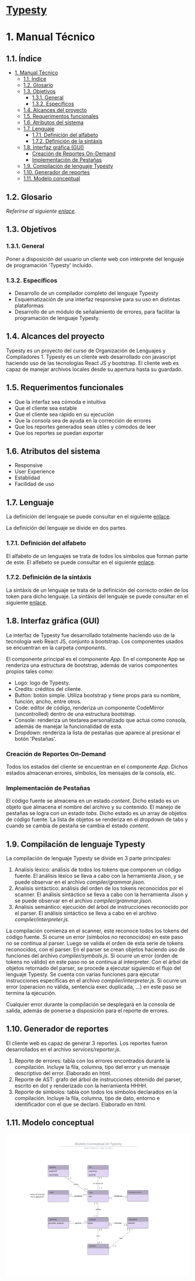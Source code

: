 # [Typesty](index.html)

# 1. Manual Técnico

## 1.1. Índice

- [1. Manual Técnico](#1-manual-técnico)
  - [1.1. Índice](#11-índice)
  - [1.2. Glosario](#12-glosario)
  - [1.3. Objetivos](#13-objetivos)
    - [1.3.1. General](#131-general)
    - [1.3.2. Específicos](#132-específicos)
  - [1.4. Alcances del proyecto](#14-alcances-del-proyecto)
  - [1.5. Requerimentos funcionales](#15-requerimentos-funcionales)
  - [1.6. Atributos del sistema](#16-atributos-del-sistema)
  - [1.7. Lenguaje](#17-lenguaje)
    - [1.7.1. Definición del alfabeto](#171-definición-del-alfabeto)
    - [1.7.2. Definición de la sintáxis](#172-definición-de-la-sintáxis)
  - [1.8. Interfaz gráfica (GUI)](#18-interfaz-gráfica-gui)
    - [Creación de Reportes On-Demand](#creación-de-reportes-on-demand)
    - [Implementación de Pestañas](#implementación-de-pestañas)
  - [1.9. Compilación de lenguaje Typesty](#19-compilación-de-lenguaje-typesty)
  - [1.10. Generador de reportes](#110-generador-de-reportes)
  - [1.11. Modelo conceptual](#111-modelo-conceptual)

## 1.2. Glosario
*Referirse al siguiente [enlace](user.md#13-glosario).*

## 1.3. Objetivos
### 1.3.1. General
Poner a disposición del usuario un cliente web con intérprete del lenguaje de programación 'Typesty' incluído.

### 1.3.2. Específicos
- Desarrollo de un compilador completo del lenguaje Typesty
- Esquematización de una interfaz responsive para su uso en distintas plataformas
- Desarrollo de un módulo de señalamiento de errores, para facilitar la programación de lenguaje Typesty.

## 1.4. Alcances del proyecto
Typesty es un proyecto del curso de Organización de Lenguajes y Compiladores 1.
Typesty es un cliente web desarrollado con javascript haciendo uso de las tecnologías React JS y bootstrap. El cliente web es capaz de manejar archivos locales desde su apertura hasta su guardado.

## 1.5. Requerimentos funcionales
- Que la interfaz sea cómoda e intuitiva
- Que el cliente sea estable
- Que el cliente sea rápido en su ejecución
- Que la consola sea de ayuda en la corrección de errores
- Que los reportes generados sean útiles y cómodos de leer
- Que los reportes se puedan exportar

## 1.6. Atributos del sistema
- Responsive
- User Experience
- Establidad
- Facilidad de uso

## 1.7. Lenguaje
La definición del lenguaje se puede consultar en el siguiente [enlace](user.md#1.6.lenguajetypesty).

La definición del lenguaje se divide en dos partes.

### 1.7.1. Definición del alfabeto
El alfabeto de un lenguajes se trata de todos los símbolos que forman parte de este. El alfebeto se puede consultar en el siguiente [enlace](grammar.md#alfabeto).

### 1.7.2. Definición de la sintáxis
La sintáxis de un lenguaje se trata de la definición del correcto orden de los token para dicho lenguaje. La sintáxis del lenguaje se puede consultar en el siguiente [enlace](grammar.md#1.3.sintáxis).

## 1.8. Interfaz gráfica (GUI)
La interfaz de Typesty fue desarrollado totalmente haciendo uso de la tecnología web React JS, conjunto a bootstrap. Los componentes usados se encuentran en la carpeta *components*.

El componente principal es el componente *App*. En el componente App se renderiza una estructura de bootstrap, además de varios componentes propios tales como:

- Logo: logo de Typesty.
- Credits: créditos del cliente.
- Button: botón simple. Utiliza bootstrap y tiene props para su nombre, función, ancho, entre otros.
- Code: editor de código, renderiza un componente CodeMirror (uncontrolled) dentro de una estructura bootstrap.
- Console: renderiza un textarea personalizado que actua como consola, además de manejar la funcionalidad de esta.
- Dropdown: renderiza la lista de pestañas que aparece al presionar el botón 'Pestañas'.

### Creación de Reportes On-Demand
Todos los estados del cliente se encuentran en el componente *App*. Dichos estados almacenan errores, símbolos, los mensajes de la consola, etc.

### Implementación de Pestañas
El código fuente se almacena en un estado *content*. Dicho estado es un objeto que almacena el nombre del archivo y su contenido. El manejo de pestañas se logra con un estado *tabs*. Dicho estado es un array de objetos de código fuente. La lista de objetos se renderiza en el dropdown de tabs y cuando se cambia de pestaña se cambia el estado *content*.

## 1.9. Compilación de lenguaje Typesty
La compilación de lenguaje Typesty se divide en 3 parte principales:

1. Analisis léxico: análisis de todos los tokens que componen un código fuente. El análisis léxico se lleva a cabo con la herramienta Jison, y se puede observar en el archivo *compiler/grammar.jison*.
2. Analisis sintáctico: análisis del orden de los tokens reconocidos por el scanner. El análisis sintáctico se lleva a cabo con la herramienta Jison y se puede observar en el archivo *compiler/grammar.jison*.
3. Analisis semántico: ejecución del árbol de instrucciones reconocido por el parser. El análisis sintáctico se lleva a cabo en el archivo *compiler/interpreter.js*.

La compilación comienza en el scanner, este reconoce todos los tokens del código fuente. Si ocurre un error (símbolos no reconocidos) en este paso no se continua al parser. Luego se valida el orden de esta serie de tokens reconocidos, con el parser. En el parser se crean objetos haciendo uso de funciones del archivo *compiler/symbols.js*. Si ocurre un error (orden de tokens no válido) en este paso no se continua al interpreter. Con el árbol de objetos retornado del parser, se procede a ejecutar siguiendo el flujo del lenguaje Typesty. Se cuenta con varias funciones para ejecutar instrucciones específicas en el archivo *compiler/interpreter.js*. Si ocurre un error (operacion no válida, sentencia exec duplicada, ...) en este paso se termina la ejecución.

Cualquier error durante la compilación se desplegará en la consola de salida, además de ponerse a disposición para el reporte de errores.


## 1.10. Generador de reportes
El cliente web es capaz de generar 3 reportes. Los reportes fueron desarrollados en el archivo *services/reporter.js*.

1. Reporte de errores: tabla con los errores encontrados durante la compilación. Incluye la fila, columna, tipo del error y un mensaje descriptivo del error. Elaborado en html.
2. Reporte de AST: grafo del árbol de instrucciones obtenido del parser, escrito en dot y renderizado con la herramienta HHHH.
3. Reporte de símbolos: tabla con todos los símbolos declarados en la compilación. Incluye la fila, columna, tipo de dato, entorno e identificador con el que se declaró. Elaborado en html.

## 1.11. Modelo conceptual
![modelo-conceptual](img/model.png "Diagrama de clases")
